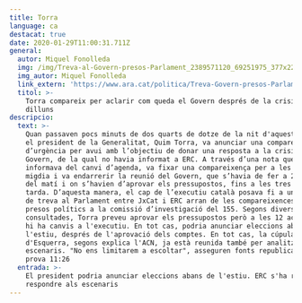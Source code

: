 ```yaml
---
title: Torra
language: ca
destacat: true
date: 2020-01-29T11:00:31.711Z
general:
  autor: Miquel Fonolleda
  img: /img/Treva-al-Govern-presos-Parlament_2389571120_69251975_377x224.jpg
  img_autor: Miquel Fonolleda
  link_extern: 'https://www.ara.cat/politica/Treva-Govern-presos-Parlament_0_2389561106.html'
  titol: >-
    Torra compareix per aclarir com queda el Govern després de la crisi de
    dilluns
descripcio:
  text: >-
    Quan passaven pocs minuts de dos quarts de dotze de la nit d'aquest dimarts,
    el president de la Generalitat, Quim Torra, va anunciar una compareixença
    d’urgència per avui amb l’objectiu de donar una resposta a la crisi de
    Govern, de la qual no havia informat a ERC. A través d’una nota que
    informava del canvi d’agenda, va fixar una compareixença per a les 12 del
    migdia i va endarrerir la reunió del Govern, que s’havia de fer a 2/4 de 10
    del matí i on s’havien d’aprovar els pressupostos, fins a les tres de la
    tarda. D’aquesta manera, el cap de l’executiu català posava fi a una jornada
    de treva al Parlament entre JxCat i ERC arran de les compareixences dels
    presos polítics a la comissió d’investigació del 155. Segons diverses fonts
    consultades, Torra preveu aprovar els pressupostos però a les 12 aclarirà si
    hi ha canvis a l'executiu. En tot cas, podria anunciar eleccions abans de
    l'estiu, després de l'aprovació dels comptes. En tot cas, la cúpula
    d'Esquerra, segons explica l'ACN, ja està reunida també per analitzar els
    escenaris. "No ens limitarem a escoltar", asseguren fonts republicanes. Text
    prova 11:26
  entrada: >-
    El president podria anunciar eleccions abans de l'estiu. ERC s'ha reunit per
    respondre als escenaris
---
```

